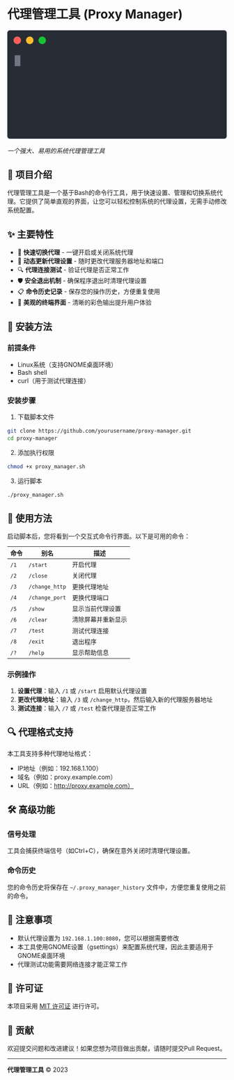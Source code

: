 # 代理管理工具 (Proxy Manager)

![FTEE Logo](https://raw.githubusercontent.com/sindresorhus/cli-spinners/main/screenshot.svg)

*一个强大、易用的系统代理管理工具*

</div>

## 📖 项目介绍

代理管理工具是一个基于Bash的命令行工具，用于快速设置、管理和切换系统代理。它提供了简单直观的界面，让您可以轻松控制系统的代理设置，无需手动修改系统配置。

## ✨ 主要特性

- 🚀 **快速切换代理** - 一键开启或关闭系统代理
- 🔄 **动态更新代理设置** - 随时更改代理服务器地址和端口
- 🔍 **代理连接测试** - 验证代理是否正常工作
- 🛡️ **安全退出机制** - 确保程序退出时清理代理设置
- 📋 **命令历史记录** - 保存您的操作历史，方便重复使用
- 🎨 **美观的终端界面** - 清晰的彩色输出提升用户体验

## 🔧 安装方法

### 前提条件

- Linux系统（支持GNOME桌面环境）
- Bash shell
- curl（用于测试代理连接）

### 安装步骤

1. 下载脚本文件

```bash
git clone https://github.com/yourusername/proxy-manager.git
cd proxy-manager
```

2. 添加执行权限

```bash
chmod +x proxy_manager.sh
```

3. 运行脚本

```bash
./proxy_manager.sh
```

## 🚀 使用方法

启动脚本后，您将看到一个交互式命令行界面。以下是可用的命令：

| 命令 | 别名 | 描述 |
|------|------|------|
| `/1` | `/start` | 开启代理 |
| `/2` | `/close` | 关闭代理 |
| `/3` | `/change_http` | 更换代理地址 |
| `/4` | `/change_port` | 更换代理端口 |
| `/5` | `/show` | 显示当前代理设置 |
| `/6` | `/clear` | 清除屏幕并重新显示 |
| `/7` | `/test` | 测试代理连接 |
| `/8` | `/exit` | 退出程序 |
| `/?` | `/help` | 显示帮助信息 |

### 示例操作

1. **设置代理**：输入 `/1` 或 `/start` 启用默认代理设置
2. **更改代理地址**：输入 `/3` 或 `/change_http`，然后输入新的代理服务器地址
3. **测试连接**：输入 `/7` 或 `/test` 检查代理是否正常工作

## 🔍 代理格式支持

本工具支持多种代理地址格式：

- IP地址（例如：192.168.1.100）
- 域名（例如：proxy.example.com）
- URL（例如：<http://proxy.example.com）>

## 🛠️ 高级功能

### 信号处理

工具会捕获终端信号（如Ctrl+C），确保在意外关闭时清理代理设置。

### 命令历史

您的命令历史将保存在 `~/.proxy_manager_history` 文件中，方便您重复使用之前的命令。

## 📝 注意事项

- 默认代理设置为 `192.168.1.100:8080`，您可以根据需要修改
- 本工具使用GNOME设置（gsettings）来配置系统代理，因此主要适用于GNOME桌面环境
- 代理测试功能需要网络连接才能正常工作

## 📜 许可证

本项目采用 [MIT 许可证](LICENSE) 进行许可。

## 🤝 贡献

欢迎提交问题和改进建议！如果您想为项目做出贡献，请随时提交Pull Request。

---

**代理管理工具** © 2023

</div>
